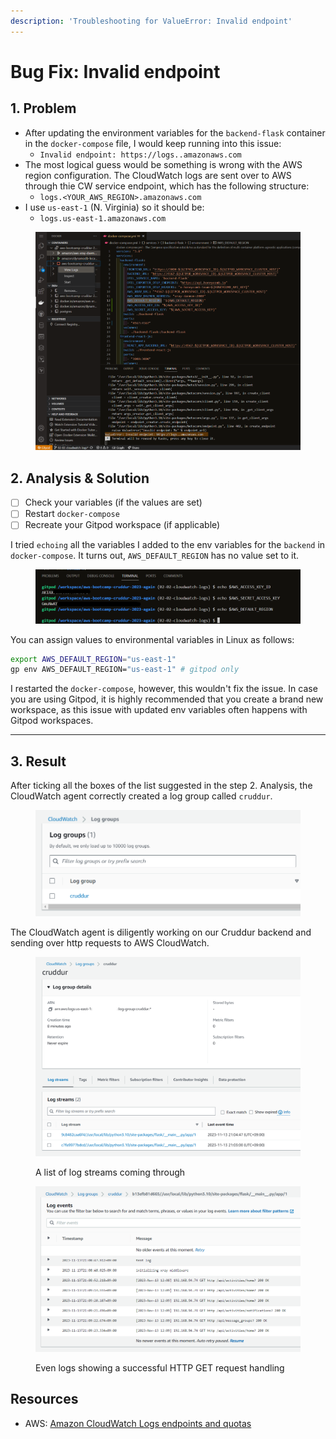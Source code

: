 ```yaml
---
description: 'Troubleshooting for ValueError: Invalid endpoint'
---
```


# Bug Fix: Invalid endpoint

## 1. Problem

* After updating the environment variables for the `backend-flask` container in the `docker-compose` file, I would keep running into this issue:&#x20;
  * `Invalid endpoint: https://logs..amazonaws.com`
* The most logical guess would be something is wrong with the AWS region configuration. The CloudWatch logs are sent over to AWS through thie CW service endpoint, which has the following structure:&#x20;
  * `logs.<YOUR_AWS_REGION>.amazonaws.com`
* I use `us-east-1` (N. Virginia) so it should be:&#x20;
  * `logs.us-east-1.amazonaws.com`

<div data-full-width="true">

<figure><img src="../../.gitbook/assets/image (17).png" alt=""><figcaption></figcaption></figure>

</div>

## 2. Analysis & Solution

* [ ] Check your variables (if the values are set)
* [ ] Restart `docker-compose`
* [ ] Recreate your Gitpod workspace (if applicable)

I tried `echoing` all the variables I added to the env variables for the `backend` in `docker-compose`. It turns out, `AWS_DEFAULT_REGION` has no value set to it.

<figure><img src="../../.gitbook/assets/image (1) (1) (1) (1).png" alt=""><figcaption></figcaption></figure>

You can assign values to environmental variables in Linux as follows:

```bash
export AWS_DEFAULT_REGION="us-east-1"
gp env AWS_DEFAULT_REGION="us-east-1" # gitpod only
```

I restarted the `docker-compose`, however, this wouldn't fix the issue. In case you are using Gitpod, it is highly recommended that you create a brand new workspace, as this issue with updated env variables often happens with Gitpod workspaces. &#x20;

***

## 3. Result

After ticking all the boxes of the list suggested in the step 2. Analysis, the CloudWatch agent  correctly created a log group called `cruddur`.&#x20;

<figure><img src="../../.gitbook/assets/image (6) (1).png" alt=""><figcaption></figcaption></figure>

The CloudWatch agent is diligently working on our Cruddur backend and sending over http requests to AWS CloudWatch.

<figure><img src="../../.gitbook/assets/image (4) (1).png" alt=""><figcaption><p>A list of log streams coming through</p></figcaption></figure>

<figure><img src="../../.gitbook/assets/image (7) (1).png" alt=""><figcaption><p>Even logs showing a successful HTTP GET request handling</p></figcaption></figure>

## Resources

* AWS: [Amazon CloudWatch Logs endpoints and quotas](https://docs.aws.amazon.com/general/latest/gr/cwl\_region.html)
